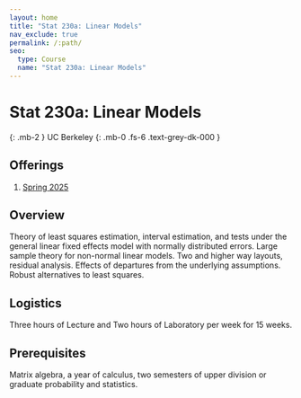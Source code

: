 ```yaml
---
layout: home
title: "Stat 230a: Linear Models"
nav_exclude: true
permalink: /:path/
seo:
  type: Course
  name: "Stat 230a: Linear Models"
---
```


# Stat 230a: Linear Models
{: .mb-2 }
UC Berkeley
{: .mb-0 .fs-6 .text-grey-dk-000 }



## Offerings

1. [Spring 2025](/spring-2025)




## Overview

Theory of least squares estimation, interval estimation, and tests under the general linear fixed effects model with normally distributed errors. Large sample theory for non-normal linear models. Two and higher way layouts, residual analysis. Effects of departures from the underlying assumptions. Robust alternatives to least squares. 

## Logistics

Three hours of Lecture and  Two hours of Laboratory per week for 15 weeks.

## Prerequisites

Matrix algebra, a year of calculus, two semesters of upper division or graduate probability and statistics. 
